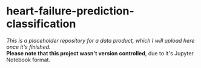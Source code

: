 # heart-failure-prediction-classification

_This is a placeholder repository for a data product, which I will upload here once it's finished._  
__Please note that this project wasn't version controlled__, due to it's Jupyter Notebook format.
